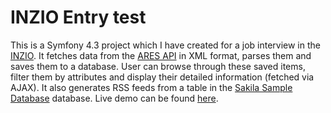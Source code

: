 # INZIO Entry test
This is a Symfony 4.3 project which I have created for a job interview in the [INZIO](https://www.inizio.cz/). It fetches 
data from the [ARES API](https://wwwinfo.mfcr.cz/ares/) in XML format, parses them and saves them to a database. User can browse through
these saved items, filter them by attributes and display their detailed information (fetched via AJAX). It also generates RSS feeds 
from a table in the [Sakila Sample Database](https://dev.mysql.com/doc/sakila/en/) database. Live demo can be found [here](https://www.inzio-entry-test.pechy-corp.cz).
